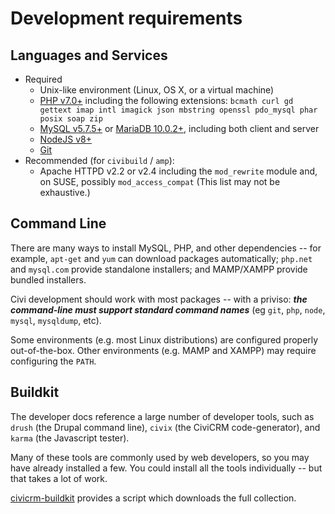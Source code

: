 # Development requirements

## Languages and Services

* Required
    - Unix-like environment (Linux, OS X, or a virtual machine)
    - [PHP v7.0+](http://php.net/) including the following extensions: `bcmath curl gd gettext imap intl imagick json mbstring openssl pdo_mysql phar posix soap zip`
    - [MySQL v5.7.5+](http://mysql.com/) or [MariaDB 10.0.2+](https://mariadb.org/), including both client and server
    - [NodeJS v8+](https://nodejs.org/)
    - [Git](https://git-scm.com/)
* Recommended (for `civibuild` / `amp`):
    - Apache HTTPD v2.2 or v2.4 including the `mod_rewrite` module and, on SUSE, possibly `mod_access_compat` (This list may not be exhaustive.)

## Command Line

There are many ways to install MySQL, PHP, and other dependencies -- for example, `apt-get` and `yum` can download packages automatically; `php.net` and `mysql.com` provide standalone installers; and MAMP/XAMPP provide bundled installers.

Civi development should work with most packages -- with a priviso: ***the command-line must support standard command names*** (eg `git`, `php`, `node`, `mysql`, `mysqldump`, etc).

Some environments (e.g. most Linux distributions) are configured properly out-of-the-box. Other environments (e.g. MAMP and XAMPP) may require configuring the `PATH`.

<!-- FIXME: There should be a link about diagnosing/fixing paths for third-party binaries. TLDR: `find / -name php -executable` and then update `PATH` via bashrc/bash_profile/whatever -->

## Buildkit

The developer docs reference a large number of developer tools, such as `drush` (the Drupal command line), `civix` (the CiviCRM code-generator), and `karma` (the Javascript tester).

Many of these tools are commonly used by web developers, so you may have already installed a few.  You could install all the tools individually -- but that takes a lot of work.

[civicrm-buildkit](/tools/buildkit.md) provides a script which downloads the full collection.
